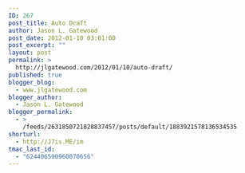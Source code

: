 ```yaml
---
ID: 267
post_title: Auto Draft
author: Jason L. Gatewood
post_date: 2012-01-10 03:01:00
post_excerpt: ""
layout: post
permalink: >
  http://jlgatewood.com/2012/01/10/auto-draft/
published: true
blogger_blog:
  - www.jlgatewood.com
blogger_author:
  - Jason L. Gatewood
blogger_permalink:
  - >
    /feeds/2631850721828837457/posts/default/1883921578136534535
shorturl:
  - http://J7is.ME/im
tmac_last_id:
  - "624406590960070656"
---
```

